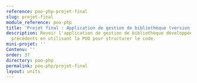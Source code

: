 ```yaml
---
reference: poo-php-projet-final
slug: projet-final
module_reference: poo-php
title: 'Projet final : Application de gestion de bibliothèque (version POO)'
description: Revoir l'application de gestion de bibliothèque développée dans les modules
  précédents en utilisant la POO pour structurer le code.
mini-projet: ''
Contenu: ''
order: 37
directory: poo-php
permalink: poo-php/projet-final
layout: units
---
```


